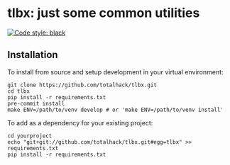 tlbx: just some common utilities
===================================

[![Code style: black](https://img.shields.io/badge/code%20style-black-000000.svg)](https://github.com/psf/black)

Installation
------------

To install from source and setup development in your virtual environment:

```shell
git clone https://github.com/totalhack/tlbx.git
cd tlbx
pip install -r requirements.txt
pre-commit install 
make ENV=/path/to/venv develop # or 'make ENV=/path/to/venv install'
```

To add as a dependency for your existing project:

```shell
cd yourproject
echo "git+git://github.com/totalhack/tlbx.git#egg=tlbx" >> requirements.txt
pip install -r requirements.txt
```
